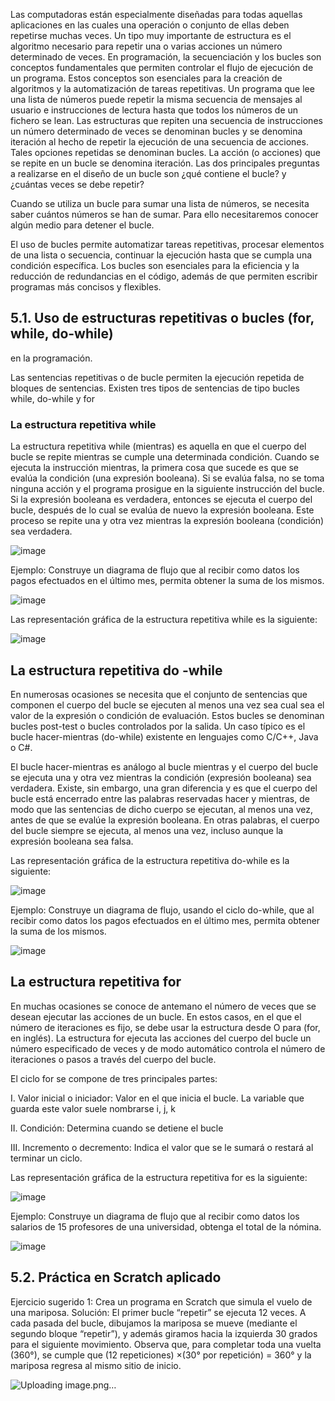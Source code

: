 Las computadoras están especialmente diseñadas para todas aquellas aplicaciones en
las cuales una operación o conjunto de ellas deben repetirse muchas veces. Un tipo muy
importante de estructura es el algoritmo necesario para repetir una o varias acciones un
número determinado de veces.
En programación, la secuenciación y los bucles son conceptos fundamentales que
permiten controlar el flujo de ejecución de un programa. Estos conceptos son esenciales
para la creación de algoritmos y la automatización de tareas repetitivas. Un programa
que lee una lista de números puede repetir la misma secuencia de mensajes al usuario e
instrucciones de lectura hasta que todos los números de un fichero se lean.
Las estructuras que repiten una secuencia de instrucciones un número determinado de
veces se denominan bucles y se denomina iteración al hecho de repetir la ejecución de
una secuencia de acciones. Tales opciones repetidas se denominan bucles. La acción (o
acciones) que se repite en un bucle se denomina iteración. Las dos principales preguntas
a realizarse en el diseño de un bucle son ¿qué contiene el bucle? y ¿cuántas veces se
debe repetir?

Cuando se utiliza un bucle para sumar una lista de números, se necesita saber cuántos
números se han de sumar. Para ello necesitaremos conocer algún medio para detener el
bucle.

El uso de bucles permite automatizar tareas repetitivas, procesar elementos de una lista
o secuencia, continuar la ejecución hasta que se cumpla una condición específica.
Los bucles son esenciales para la eficiencia y la reducción de redundancias en el código,
además de que permiten escribir programas más concisos y flexibles.

## 5.1. Uso de estructuras repetitivas o bucles (for, while, do-while)
en la programación.

Las sentencias repetitivas o de bucle permiten la ejecución repetida de bloques de
sentencias. Existen tres tipos de sentencias de tipo bucles while, do-while y for
### La estructura repetitiva while
La estructura repetitiva while (mientras) es aquella en que el cuerpo del bucle se repite
mientras se cumple una determinada condición. Cuando se ejecuta la instrucción
mientras, la primera cosa que sucede es que se evalúa la condición (una expresión
booleana). Si se evalúa falsa, no se toma ninguna acción y el programa prosigue en la
siguiente instrucción del bucle. Si la expresión booleana es verdadera, entonces se
ejecuta el cuerpo del bucle, después de lo cual se evalúa de nuevo la expresión booleana.
Este proceso se repite una y otra vez mientras la expresión booleana (condición) sea
verdadera.

![image](https://github.com/escuelaDeCodigoMargaritaMaza/Pensamiento_computacional/assets/91554777/dc7cce34-fdc8-4eb7-882c-daa2cb3be735)

Ejemplo: Construye un diagrama de flujo que al recibir como datos los pagos efectuados
en el último mes, permita obtener la suma de los mismos.

![image](https://github.com/escuelaDeCodigoMargaritaMaza/Pensamiento_computacional/assets/91554777/1b0f8d49-cf3d-4ca1-b2d2-582ab2377739)

Las representación gráfica de la estructura repetitiva while es la siguiente:

![image](https://github.com/escuelaDeCodigoMargaritaMaza/Pensamiento_computacional/assets/91554777/c02357a4-93e4-41ac-9029-7f26b6e9588c)

## La estructura repetitiva do -while
En numerosas ocasiones se necesita que el conjunto de sentencias que componen el
cuerpo del bucle se ejecuten al menos una vez sea cual sea el valor de la expresión o
condición de evaluación. Estos bucles se denominan bucles post-test o bucles
controlados por la salida. Un caso típico es el bucle hacer-mientras (do-while) existente
en lenguajes como C/C++, Java o C#.

El bucle hacer-mientras es análogo al bucle mientras y el cuerpo del bucle se ejecuta una
y otra vez mientras la condición (expresión booleana) sea verdadera. Existe, sin embargo,
una gran diferencia y es que el cuerpo del bucle está encerrado entre las palabras
reservadas hacer y mientras, de modo que las sentencias de dicho cuerpo se ejecutan, al
menos una vez, antes de que se evalúe la expresión booleana. En otras palabras, el
cuerpo del bucle siempre se ejecuta, al menos una vez, incluso aunque la expresión
booleana sea falsa.

Las representación gráfica de la estructura repetitiva do-while es la siguiente:

![image](https://github.com/escuelaDeCodigoMargaritaMaza/Pensamiento_computacional/assets/91554777/95d0afea-4cc1-4959-b82b-2ea71ab3c986)

Ejemplo: Construye un diagrama de flujo, usando el ciclo do-while, que al recibir como
datos los pagos efectuados en el último mes, permita obtener la suma de los mismos.

![image](https://github.com/escuelaDeCodigoMargaritaMaza/Pensamiento_computacional/assets/91554777/bee12d81-860b-4ce5-a58b-b063754716ad)

## La estructura repetitiva for
En muchas ocasiones se conoce de antemano el número de veces que se desean
ejecutar las acciones de un bucle. En estos casos, en el que el número de iteraciones es
fijo, se debe usar la estructura desde O para (for, en inglés). La estructura for ejecuta las
acciones del cuerpo del bucle un número especificado de veces y de modo automático
controla el número de iteraciones o pasos a través del cuerpo del bucle.

El ciclo for se compone de tres principales partes:

I. Valor inicial o iniciador: Valor en el que inicia el bucle. La variable que guarda este
valor suele nombrarse i, j, k

II. Condición: Determina cuando se detiene el bucle

III. Incremento o decremento: Indica el valor que se le sumará o restará al terminar
un ciclo.

Las representación gráfica de la estructura repetitiva for es la siguiente:

![image](https://github.com/escuelaDeCodigoMargaritaMaza/Pensamiento_computacional/assets/91554777/eec493b5-abf6-4cd3-82fd-6969a7d4a7f1)



Ejemplo: Construye un diagrama de flujo que al recibir como datos los salarios de 15
profesores de una universidad, obtenga el total de la nómina.

![image](https://github.com/escuelaDeCodigoMargaritaMaza/Pensamiento_computacional/assets/91554777/626b8204-72cd-4554-a6b5-b95c9fd21b1b)

## 5.2. Práctica en Scratch aplicado

Ejercicio sugerido 1: Crea un programa en Scratch que simula el vuelo de una mariposa.
Solución: El primer bucle “repetir” se ejecuta 12 veces. A cada pasada del bucle,
dibujamos la mariposa se mueve (mediante el segundo bloque “repetir”), y además
giramos hacia la izquierda 30 grados para el siguiente movimiento. Observa que, para
completar toda una vuelta (360°), se cumple que (12 repeticiones) ×(30° por repetición) =
360° y la mariposa regresa al mismo sitio de inicio.

![Uploading image.png…]()
